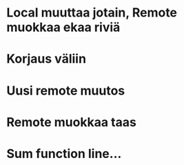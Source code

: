 
# Local muuttaa jotain, Remote muokkaa ekaa riviä
# Korjaus väliin
# Uusi remote muutos
# Remote muokkaa taas
# Sum function line...
